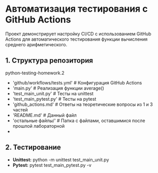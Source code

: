 # Автоматизация тестирования с GitHub Actions

Проект демонстрирует настройку CI/CD с использованием GitHub Actions для автоматического тестирования функции вычисления среднего арифметического.

## 1. Структура репозитория
python-testing-homework.2
- 'github/workflows/tests.yml' # Конфигурация GitHub Actions
- 'main.py' # Реализация функции average()
- 'test_main_unit.py' # Тесты на unittest
- 'test_main_pytest.py' # Тесты на pytest
- 'github_actions.md' # Ответы на теоретические вопросы из 1 и 3 частей
- 'README.md' # Данный файл
- 'остальные файлы/' # Папка с файлами, оставшимися после прошлой лабораторной
- 
## 2. Тестирование
- **Unittest:**
  python -m unittest test_main_unit.py
- **Pytest:**
  pytest test_main_pytest.py -v
